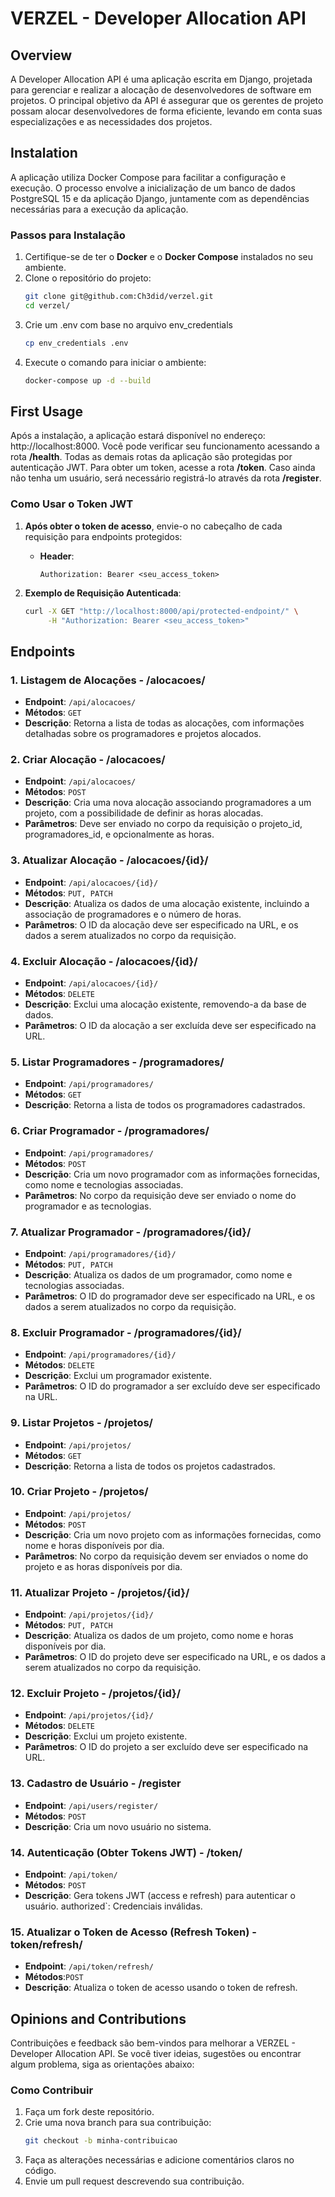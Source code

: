 # VERZEL - **Developer Allocation API**  

## Overview
A Developer Allocation API é uma aplicação escrita em Django, projetada para gerenciar e realizar a alocação de desenvolvedores de software em projetos. 
O principal objetivo da API é assegurar que os gerentes de projeto possam alocar desenvolvedores de forma eficiente, levando em conta suas especializações e as necessidades dos projetos.

## Instalation
A aplicação utiliza Docker Compose para facilitar a configuração e execução. O processo envolve a inicialização de um banco de dados PostgreSQL 15 e da aplicação Django, juntamente com as dependências necessárias para a execução da aplicação.

### Passos para Instalação
1. Certifique-se de ter o **Docker** e o **Docker Compose** instalados no seu ambiente.
2. Clone o repositório do projeto:
   ```bash
   git clone git@github.com:Ch3did/verzel.git
   cd verzel/
3. Crie um .env com base no arquivo env_credentials
   ```bash
   cp env_credentials .env

4. Execute o comando para iniciar o ambiente:
   ```bash
   docker-compose up -d --build


## First Usage 

Após a instalação, a aplicação estará disponível no endereço: http://localhost:8000. Você pode verificar seu funcionamento acessando a rota **/health**. Todas as demais rotas da aplicação são protegidas por autenticação JWT. Para obter um token, acesse a rota **/token**. Caso ainda não tenha um usuário, será necessário registrá-lo através da rota **/register**.

### **Como Usar o Token JWT**

1. **Após obter o token de acesso**, envie-o no cabeçalho de cada requisição para endpoints protegidos:
   - **Header**:
     ```
     Authorization: Bearer <seu_access_token>
     ```

2. **Exemplo de Requisição Autenticada**:
   ```bash
   curl -X GET "http://localhost:8000/api/protected-endpoint/" \
        -H "Authorization: Bearer <seu_access_token>"
   ```

## Endpoints


### 1. Listagem de Alocações - /alocacoes/

- **Endpoint**: `/api/alocacoes/`
- **Métodos**: `GET`
- **Descrição**: Retorna a lista de todas as alocações, com informações detalhadas sobre os programadores e projetos alocados.

### 2. Criar Alocação - /alocacoes/

- **Endpoint**: `/api/alocacoes/`
- **Métodos**: `POST`
- **Descrição**: Cria uma nova alocação associando programadores a um projeto, com a possibilidade de definir as horas alocadas.
- **Parâmetros**: Deve ser enviado no corpo da requisição o projeto_id, programadores_id, e opcionalmente as horas.

### 3. Atualizar Alocação - /alocacoes/{id}/

- **Endpoint**: `/api/alocacoes/{id}/`
- **Métodos**: `PUT, PATCH`
- **Descrição**: Atualiza os dados de uma alocação existente, incluindo a associação de programadores e o número de horas.
- **Parâmetros**: O ID da alocação deve ser especificado na URL, e os dados a serem atualizados no corpo da requisição.


### 4. Excluir Alocação - /alocacoes/{id}/

- **Endpoint**: `/api/alocacoes/{id}/`
- **Métodos**: `DELETE`
- **Descrição**: Exclui uma alocação existente, removendo-a da base de dados.
- **Parâmetros**: O ID da alocação a ser excluída deve ser especificado na URL.

### 5. Listar Programadores - /programadores/

- **Endpoint**: `/api/programadores/`
- **Métodos**: `GET`
- **Descrição**: Retorna a lista de todos os programadores cadastrados.

### 6. Criar Programador - /programadores/

- **Endpoint**: `/api/programadores/`
- **Métodos**: `POST`
- **Descrição**: Cria um novo programador com as informações fornecidas, como nome e tecnologias associadas.
- **Parâmetros**: No corpo da requisição deve ser enviado o nome do programador e as tecnologias.

### 7. Atualizar Programador - /programadores/{id}/

- **Endpoint**: `/api/programadores/{id}/`
- **Métodos**: `PUT, PATCH`
- **Descrição**: Atualiza os dados de um programador, como nome e tecnologias associadas.
- **Parâmetros**: O ID do programador deve ser especificado na URL, e os dados a serem atualizados no corpo da requisição.

### 8. Excluir Programador - /programadores/{id}/

- **Endpoint**: `/api/programadores/{id}/`
- **Métodos**: `DELETE`
- **Descrição**: Exclui um programador existente.
- **Parâmetros**: O ID do programador a ser excluído deve ser especificado na URL.

### 9. Listar Projetos - /projetos/

- **Endpoint**: `/api/projetos/`
- **Métodos**: `GET`
- **Descrição**: Retorna a lista de todos os projetos cadastrados.

### 10. Criar Projeto - /projetos/

- **Endpoint**: `/api/projetos/`
- **Métodos**: `POST`
- **Descrição**: Cria um novo projeto com as informações fornecidas, como nome e horas disponíveis por dia.
- **Parâmetros**: No corpo da requisição devem ser enviados o nome do projeto e as horas disponíveis por dia.

### 11. Atualizar Projeto - /projetos/{id}/

- **Endpoint**: `/api/projetos/{id}/`
- **Métodos**: `PUT, PATCH`
- **Descrição**: Atualiza os dados de um projeto, como nome e horas disponíveis por dia.
- **Parâmetros**: O ID do projeto deve ser especificado na URL, e os dados a serem atualizados no corpo da requisição.

### 12. Excluir Projeto - /projetos/{id}/

- **Endpoint**: `/api/projetos/{id}/`
- **Métodos**: `DELETE`
- **Descrição**: Exclui um projeto existente.
- **Parâmetros**: O ID do projeto a ser excluído deve ser especificado na URL.

### 13. Cadastro de Usuário - /register

- **Endpoint**: `/api/users/register/`
- **Métodos**: `POST`
- **Descrição**: Cria um novo usuário no sistema.

### 14. Autenticação (Obter Tokens JWT) - /token/

- **Endpoint**: `/api/token/`
- **Métodos**: `POST`
- **Descrição**: Gera tokens JWT (access e refresh) para autenticar o usuário.
authorized`: Credenciais inválidas.

### 15. Atualizar o Token de Acesso (Refresh Token) - token/refresh/

- **Endpoint**: `/api/token/refresh/`
- **Métodos**:`POST`
- **Descrição**: Atualiza o token de acesso usando o token de refresh.


## Opinions and Contributions

Contribuições e feedback são bem-vindos para melhorar a VERZEL - Developer Allocation API. Se você tiver ideias, sugestões ou encontrar algum problema, siga as orientações abaixo:

### Como Contribuir
1. Faça um fork deste repositório.
2. Crie uma nova branch para sua contribuição:
   ```bash
   git checkout -b minha-contribuicao
   ```
3. Faça as alterações necessárias e adicione comentários claros no código.
4. Envie um pull request descrevendo sua contribuição.
